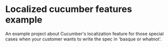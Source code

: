 # Localized cucumber features example

An example project about Cucumber's localization feature for those special cases when your customer wants to write the spec in 'basque or whatnot'.
